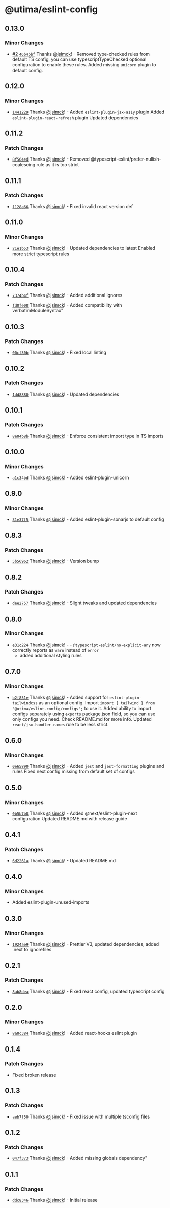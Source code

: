 # @utima/eslint-config

## 0.13.0

### Minor Changes

- [#2](https://github.com/utima-solutions/eslint-config/pull/2) [`46b4bbf`](https://github.com/utima-solutions/eslint-config/commit/46b4bbf65386a1e96834d5f946e0debff73394a0) Thanks [@jsimck](https://github.com/jsimck)! - Removed type-checked rules from default TS config, you can use typescriptTypeChecked optional configuration to enable these rules.
  Added missing `unicorn` plugin to default config.

## 0.12.0

### Minor Changes

- [`1441229`](https://github.com/utima-solutions/eslint-config/commit/144122900eb3a0812af26cd02fc5a33cabde2928) Thanks [@jsimck](https://github.com/jsimck)! - Added `eslint-plugin-jsx-a11y` plugin
  Added `eslint-plugin-react-refresh` plugin
  Updated dependencies

## 0.11.2

### Patch Changes

- [`8f564ed`](https://github.com/utima-solutions/eslint-config/commit/8f564ed6c90a70dbee8090107d754dec419fa581) Thanks [@jsimck](https://github.com/jsimck)! - Removed @typescript-eslint/prefer-nullish-coalescing rule as it is too strict

## 0.11.1

### Patch Changes

- [`1128a66`](https://github.com/utima-solutions/eslint-config/commit/1128a666ff78799952ffe1525bbda13cccfc28cb) Thanks [@jsimck](https://github.com/jsimck)! - Fixed invalid react version def

## 0.11.0

### Minor Changes

- [`21e1b53`](https://github.com/utima-solutions/eslint-config/commit/21e1b5337607d66637b3582e29c1a0eaffd5b217) Thanks [@jsimck](https://github.com/jsimck)! - Updated dependencies to latest
  Enabled more strict typescript rules

## 0.10.4

### Patch Changes

- [`7374b4f`](https://github.com/utima-solutions/eslint-config/commit/7374b4f849b6bc142530d9912bf3d83605beeee3) Thanks [@jsimck](https://github.com/jsimck)! - Added additional ignores

- [`fd0fe08`](https://github.com/utima-solutions/eslint-config/commit/fd0fe08a8b768a3404bfe4def90a92844b55549b) Thanks [@jsimck](https://github.com/jsimck)! - Added compatibility with verbatimModuleSyntax"

## 0.10.3

### Patch Changes

- [`00cf30b`](https://github.com/utima-solutions/eslint-config/commit/00cf30bc89df747d9a2787f513cdd5e14d64a0c2) Thanks [@jsimck](https://github.com/jsimck)! - Fixed local linting

## 0.10.2

### Patch Changes

- [`1dd8880`](https://github.com/utima-solutions/eslint-config/commit/1dd88809ae5dbef2968697f094fdf8b27b0c0da1) Thanks [@jsimck](https://github.com/jsimck)! - Updated dependencies

## 0.10.1

### Patch Changes

- [`8e04b8b`](https://github.com/utima-solutions/eslint-config/commit/8e04b8bdaa14ba33efbec90e1231c5bff179b7ae) Thanks [@jsimck](https://github.com/jsimck)! - Enforce consistent import type in TS imports

## 0.10.0

### Minor Changes

- [`a1c34bd`](https://github.com/utima-solutions/eslint-config/commit/a1c34bd375a2a38ff73271605b347f5a2f512896) Thanks [@jsimck](https://github.com/jsimck)! - Added eslint-plugin-unicorn

## 0.9.0

### Minor Changes

- [`31e37f5`](https://github.com/utima-solutions/eslint-config/commit/31e37f5ac82dbc96ab4f23837a10f2ee94507cb7) Thanks [@jsimck](https://github.com/jsimck)! - Added eslint-plugin-sonarjs to default config

## 0.8.3

### Patch Changes

- [`5b56962`](https://github.com/utima-solutions/eslint-config/commit/5b569628a8876b31933f67de565077d7252380fe) Thanks [@jsimck](https://github.com/jsimck)! - Version bump

## 0.8.2

### Patch Changes

- [`dee2757`](https://github.com/utima-solutions/eslint-config/commit/dee27575b0a121b5314bfe360009c3ee150bb641) Thanks [@jsimck](https://github.com/jsimck)! - Slight tweaks and updated dependencies

## 0.8.0

### Minor Changes

- [`e31c224`](https://github.com/utima-solutions/eslint-config/commit/e31c224a9d2165cdaabcb5b36619eee93a8c9d1b) Thanks [@jsimck](https://github.com/jsimck)! - - `@typescript-eslint/no-explicit-any` now correctly reports as `warn` instead of `error`
  - added additional styling rules

## 0.7.0

### Minor Changes

- [`b2f851e`](https://github.com/utima-solutions/eslint-config/commit/b2f851e8c4799bf2e526a688d332ce727c6abbc9) Thanks [@jsimck](https://github.com/jsimck)! - Added support for `eslint-plugin-tailwindcss` as an optional config. Import `import { tailwind } from '@utima/eslint-config/configs';` to use it.
  Added ability to import configs separately using `exports` package.json field, so you can use only configs you need. Check README.md for more info.
  Updated `react/jsx-handler-names` rule to be less strict.

## 0.6.0

### Minor Changes

- [`0e65890`](https://github.com/utima-solutions/eslint-config/commit/0e658905457200f58001d4af2c04a811924d45d3) Thanks [@jsimck](https://github.com/jsimck)! - Added `jest` and `jest-formatting` plugins and rules
  Fixed next config missing from default set of configs

## 0.5.0

### Minor Changes

- [`0b5b7b8`](https://github.com/utima-solutions/eslint-config/commit/0b5b7b87c9ea210371df28465686be67edf9a985) Thanks [@jsimck](https://github.com/jsimck)! - Added @next/eslint-plugin-next configuration
  Updated README.md with release guide

## 0.4.1

### Patch Changes

- [`6d2261a`](https://github.com/utima-solutions/eslint-config/commit/6d2261a7080b7ba1acfe9c6ac0701e824ae2f2dd) Thanks [@jsimck](https://github.com/jsimck)! - Updated README.md

## 0.4.0

### Minor Changes

- Added eslint-plugin-unused-imports

## 0.3.0

### Minor Changes

- [`1924ae9`](https://github.com/utima-solutions/eslint-config/commit/1924ae9a2744e799923fbed5eed1f52c96c85373) Thanks [@jsimck](https://github.com/jsimck)! - Prettier V3, updated dependencies, added .next to ignorefiles

## 0.2.1

### Patch Changes

- [`8ab8dea`](https://github.com/utima-solutions/eslint-config/commit/8ab8deac1d6d11cc19cb6aefe91c51a048f21e34) Thanks [@jsimck](https://github.com/jsimck)! - Fixed react config, updated typescript config

## 0.2.0

### Minor Changes

- [`8a0c384`](https://github.com/utima-solutions/eslint-config/commit/8a0c384c837092bb73d1d87fbcc280d4efaa621e) Thanks [@jsimck](https://github.com/jsimck)! - Added react-hooks eslint plugin

## 0.1.4

### Patch Changes

- Fixed broken release

## 0.1.3

### Patch Changes

- [`aeb7f50`](https://github.com/utima-solutions/eslint-config/commit/aeb7f50f8e1dae0a3d9371dbbed8cbcfa07cd453) Thanks [@jsimck](https://github.com/jsimck)! - Fixed issue with multiple tsconfig files

## 0.1.2

### Patch Changes

- [`047f373`](https://github.com/utima-solutions/eslint-config/commit/047f373bab543a89163e359d4beccf86df8baf9e) Thanks [@jsimck](https://github.com/jsimck)! - Added missing globals dependency"

## 0.1.1

### Patch Changes

- [`ddc8346`](https://github.com/utima-solutions/eslint-config/commit/ddc8346f25e6381b66248643ad21426e0fe6f83c) Thanks [@jsimck](https://github.com/jsimck)! - Initial release
